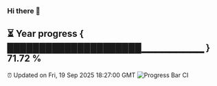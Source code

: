 ### Hi there 👋
⏳ Year progress { █████████████████████▁▁▁▁▁▁▁▁▁ } 71.72 %
---
⏰ Updated on Fri, 19 Sep 2025 18:27:00 GMT
![Progress Bar CI](https://github.com/liununu/liununu/workflows/Progress%20Bar%20CI/badge.svg)
